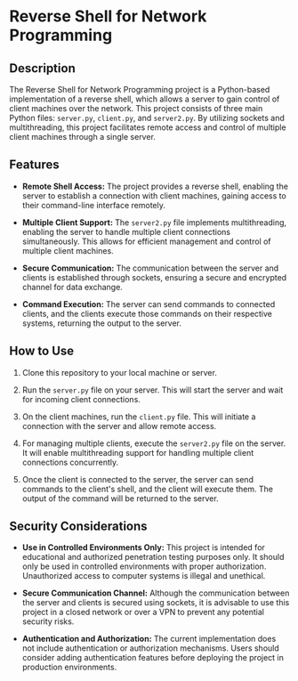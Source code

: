 # Reverse Shell for Network Programming

## Description

The Reverse Shell for Network Programming project is a Python-based implementation of a reverse shell, which allows a server to gain control of client machines over the network. This project consists of three main Python files: `server.py`, `client.py`, and `server2.py`. By utilizing sockets and multithreading, this project facilitates remote access and control of multiple client machines through a single server.

## Features

- **Remote Shell Access:** The project provides a reverse shell, enabling the server to establish a connection with client machines, gaining access to their command-line interface remotely.

- **Multiple Client Support:** The `server2.py` file implements multithreading, enabling the server to handle multiple client connections simultaneously. This allows for efficient management and control of multiple client machines.

- **Secure Communication:** The communication between the server and clients is established through sockets, ensuring a secure and encrypted channel for data exchange.

- **Command Execution:** The server can send commands to connected clients, and the clients execute those commands on their respective systems, returning the output to the server.

## How to Use

1. Clone this repository to your local machine or server.

2. Run the `server.py` file on your server. This will start the server and wait for incoming client connections.

3. On the client machines, run the `client.py` file. This will initiate a connection with the server and allow remote access.

4. For managing multiple clients, execute the `server2.py` file on the server. It will enable multithreading support for handling multiple client connections concurrently.

5. Once the client is connected to the server, the server can send commands to the client's shell, and the client will execute them. The output of the command will be returned to the server.

## Security Considerations

- **Use in Controlled Environments Only:** This project is intended for educational and authorized penetration testing purposes only. It should only be used in controlled environments with proper authorization. Unauthorized access to computer systems is illegal and unethical.

- **Secure Communication Channel:** Although the communication between the server and clients is secured using sockets, it is advisable to use this project in a closed network or over a VPN to prevent any potential security risks.

- **Authentication and Authorization:** The current implementation does not include authentication or authorization mechanisms. Users should consider adding authentication features before deploying the project in production environments.
